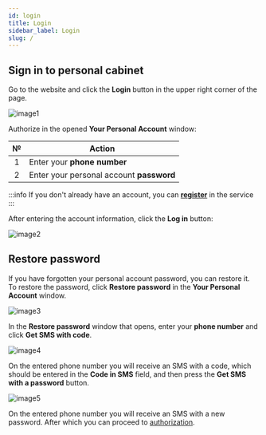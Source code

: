 ```yaml
---
id: login
title: Login
sidebar_label: Login
slug: /
---
```


## Sign in to personal cabinet

Go to the website and click the **Login** button in the upper right corner of the page.

![image1](/img/en/general_login/image1.png)

Authorize in the opened **Your Personal Account** window:

|  №  | Action |
| :-: | ------ |
| 1 | Enter your **phone number** |
| 2 | Enter your personal account **password** |

:::info
If you don't already have an account, you can [**register**](registration.md) in the service
:::

After entering the account information, click the **Log in** button:

![image2](/img/en/general_login/image2.png)

## Restore password

If you have forgotten your personal account password, you can restore it. To restore the password, click **Restore password** in the **Your Personal Account** window.

![image3](/img/en/general_login/image3.png)

In the **Restore password** window that opens, enter your **phone number** and click **Get SMS with code**.

![image4](/img/en/general_login/image4.png)

On the entered phone number you will receive an SMS with a code, which should be entered in the **Code in SMS** field, and then press the **Get SMS with a password** button.

![image5](/img/en/general_login/image5.png)

On the entered phone number you will receive an SMS with a new password. After which you can proceed to [authorization](#sign-in-to-personal-cabinet).
